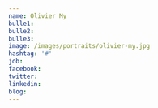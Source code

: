 ```yaml
---
name: Olivier My
bulle1: 
bulle2: 
bulle3: 
image: /images/portraits/olivier-my.jpg
hashtag: '#'
job: 
facebook: 
twitter: 
linkedin: 
blog: 
---
```

